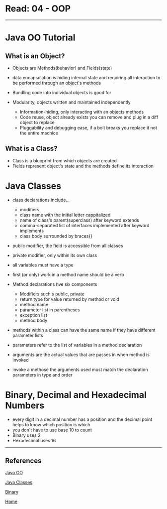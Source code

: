 # Read: 04 - OOP
***
# Java OO Tutorial

## What is an Object?

- Objects are Methods(behavior) and Fields(state)

- data encapsulation is hiding internal state and requiring all interaction to be performed through an object's methods

- Bundling code into individual objects is good for 
- Modularity, objects written and maintained independently
   - Information-hiding, only interacting with an objects methods
   - Code reuse, object already exists you can remove and plug in a diff object to replace
   - Pluggability and debugging ease, if a bolt breaks you replace it not the entire machice

## What is a Class?
- Class is a blueprint from which objects are created
- Fields represent object's state and the methods define its interaction

# Java Classes

- class declarations include...
    - modifiers
    - class name with the initial letter cappitalized
    - name of class's parent(superclass) after keyword extends
    - comma-separated list of interfaces implemented after keyword implements
    - class body surrounded by braces{}

- public modifier, the field is accessible from all classes
- private modifier, only within its own class
- all variables must have a type
- first (or only) work in a method name should be a verb
- Method declarations hve six components
    - Modifiers such s public, private
    - return type for value returned by method or void
    - method name
    - parameter list in parentheses
    - exception list
    - method body

- methods within a class can have the same name if they have different parameter lists
- parameters refer to the list of variables in a method declaration
- arguments are the actual values that are passes in when method is invoked
- invoke a methose the arguments used must match the declaration parameters in type and order

# Binary, Decimal and Hexadecimal Numbers
- every digit in a decimal number has a position and the decimal point helps to know which position is which
- you don't have to use base 10 to count
- Binary uses 2
- Hexadecimal uses 16
***
## References

[Java OO](https://docs.oracle.com/javase/tutorial/java/concepts/)


[Java Classes](https://docs.oracle.com/javase/tutorial/java/javaOO/classes.html)

[Binary](https://www.mathsisfun.com/binary-decimal-hexadecimal.html)


[ Home ](../README.md)
